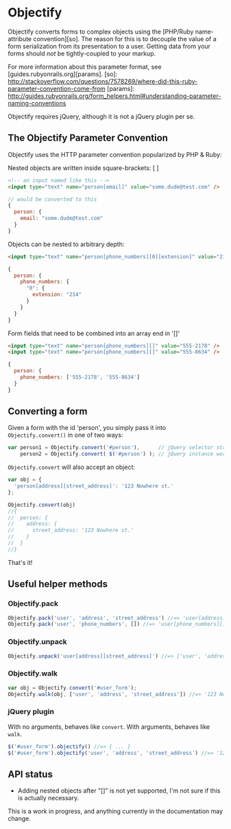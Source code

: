 # Objectify

Objectify converts forms to complex objects using the [PHP/Ruby name-attribute convention][so].
The reason for this is to decouple the value of a form serialization from its
presentation to a user. Getting data from your forms should _not_ be tightly-coupled to your
markup.

For more information about this parameter format, see [guides.rubyonrails.org][params].
  [so]: http://stackoverflow.com/questions/7578269/where-did-this-ruby-parameter-convention-come-from
  [params]: http://guides.rubyonrails.org/form_helpers.html#understanding-parameter-naming-conventions

Objectify requires jQuery, although it is not a jQuery plugin per se.

## The Objectify Parameter Convention

Objectify uses the HTTP parameter convention popularized by PHP & Ruby:

Nested objects are written inside square-brackets: [ ]

  ```html
  <!-- an input named like this -->
  <input type="text" name="person[email]" value="some.dude@test.com" />
  ```
  
  ```javascript
  // would be converted to this
  {
    person: {
      email: "some.dude@test.com"
    }
  }
  ```

Objects can be nested to arbitrary depth:

  ```html
  <input type="text" name="person[phone_numbers][0][extension]" value="214" />
  ```
  
  ```javascript
  {
    person: {
      phone_numbers: {
        "0": {
          extension: "214"
        }
      }
    }
  }
  ```

Form fields that need to be combined into an array end in '[]'

  ```html
  <input type="text" name="person[phone_numbers][]" value="555-2178" />
  <input type="text" name="person[phone_numbers][]" value="555-8634" />
  ```
  
  ```javascript
  {
    person: {
      phone_numbers: ['555-2178', '555-8634']
    }
  }
  ```
    
## Converting a form

Given a form with the id 'person', you simply pass it into `Objectify.convert()` in one of two ways:

```javascript
var person1 = Objectify.convert('#person'),      // jQuery selector string
    person2 = Objectify.convert( $('#person') ); // jQuery instance works too
```

`Objectify.convert` will also accept an object:

```javascript
var obj = {
  'person[address][street_address]': '123 Nowhere st.'
};

Objectify.convert(obj)
//{
//  person: {
//    address: {
//      street_address: '123 Nowhere st.'
//    }
//  }
//}
```

That's it!

## Useful helper methods

### Objectify.pack

```javascript
Objectify.pack('user', 'address', 'street_address') //=> 'user[address][street_address]'
Objectify.pack('user', 'phone_numbers', []) //=> 'user[phone_numbers][]'
```

### Objectify.unpack

```javascript
Objectify.unpack('user[address][street_address]') //=> ['user', 'address', 'street_address']
```

### Objectify.walk

```javascript
var obj = Objectify.convert('#user_form');
Objectify.walk(obj, ['user', 'address', 'street_address']) //=> '123 Nowhere st.'
```

### jQuery plugin

With no arguments, behaves like `convert`. With arguments, behaves like `walk`.

```javascript
$('#user_form').objectify() //=> { ... }
$('#user_form').objectify('user', 'address', 'street_address') //=> '123 Nowhere st.'
```

## API status

* Adding nested objects after "[]" is not yet supported, I'm not sure if this is actually necessary.
  
This is a work in progress, and anything currently in the documentation may change.